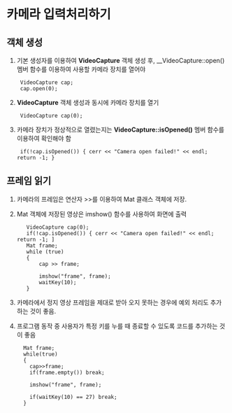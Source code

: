 # 카메라 입력처리하기

## 객체 생성
1. 기본 생성자를 이용하여 __VideoCapture__ 객체 생성 후, __VideoCapture::open() 멤버 함수를 이용하여 사용할 카메라 장치를 열어야

        VideoCapture cap;
        cap.open(0);

2. __VideoCapture__ 객체 생성과 동시에 카메라 장치를 열기
 
        VideoCapture cap(0);
   
3. 카메라 장치가 정상적으로 열렸는지는 __VideoCapture::isOpened()__ 멤버 함수를 이용하여 확인해야 함
   
        if(!cap.isOpened()) { cerr << "Camera open failed!" << endl; return -1; }
   
## 프레임 읽기
1. 카메라의 프레임은 연산자 >>를 이용하여 Mat 클래스 객체에 저장.
2. Mat 객체에 저장된 영상은 imshow() 함수를 사용하여 화면에 출력
   
          VideoCapture cap(0);
          if(!cap.isOpened()) { cerr << "Camera open failed!" << endl; return -1; ]
          Mat frame;
          while (true)
          {
              cap >> frame;
     
              imshow("frame", frame);
              waitKey(10);
          }
   
4. 카메라에서 정지 영상 프레임을 제대로 받아 오지 못하는 경우에 예외 처리도 추가하는 것이 좋음.
5. 프로그램 동작 중 사용자가 특정 키를 누를 때 종료할 수 있도록 코드를 추가하는 것이 좋음

         Mat frame;
         while(true)
         {
           cap>>frame;
           if(frame.empty()) break;
      
           imshow("frame", frame);
      
           if(waitKey(10) == 27) break;
         }
     
